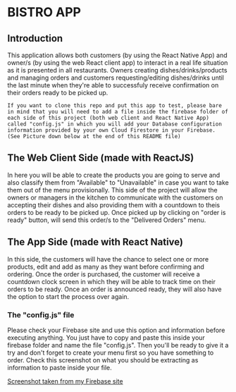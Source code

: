 # BISTRO APP

## Introduction

This application allows both customers (by using the React Native App) and owner/s (by using the web React client app) to interact in a real life situation as it is presented in all restaurants. Owners creating dishes/drinks/products and managing orders and customers requesting/editing dishes/drinks until the last minute when they're able to successfuly receive confirmation on their orders ready to be picked up.

`If you want to clone this repo and put this app to test, please bare in mind that you will need to add a file inside the firebase folder of each side of this project (both web client and React Native App) called "config.js" in which you will add your Database configuration information provided by your own Cloud Firestore in your Firebase. (See Picture down below at the end of this README file)`

## The Web Client Side (made with ReactJS)

In here you will be able to create the products you are going to serve and also classify them from "Available" to "Unavailable" in case you want to take them out of the menu provisionally. This side of the project will allow the owners or managers in the kitchen to communicate with the customers on accepting their dishes and also providing them with a countdown to theis orders to be ready to be picked up. Once picked up by clicking on "order is ready" button, will send this order/s to the "Delivered Orders" menu.

## The App Side (made with React Native)

In this side, the customers will have the chance to select one or more products, edit and add as many as they want before confirming and ordering. Once the order is purchased, the customer will receive a countdown clock screen in which they will be able to track time on their orders to be ready. Once an order is announced ready, they will also have the option to start the process over again.

### The "config.js" file

Please check your Firebase site and use this option and information before executing anything. You just have to copy and paste this inside your firebase folder and name the file "config.js". Then you'll be ready to give it a try and don't forget to create your menu first so you have something to order. Check this screenshot on what you should be extracting as information to paste inside your file.

[Screenshot taken from my Firebase site](./configImagen/config.jpg)